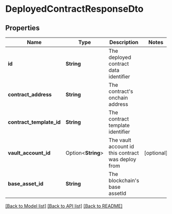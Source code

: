 # DeployedContractResponseDto

## Properties

Name | Type | Description | Notes
------------ | ------------- | ------------- | -------------
**id** | **String** | The deployed contract data identifier | 
**contract_address** | **String** | The contract's onchain address | 
**contract_template_id** | **String** | The contract template identifier | 
**vault_account_id** | Option<**String**> | The vault account id this contract was deploy from | [optional]
**base_asset_id** | **String** | The blockchain's base assetId | 

[[Back to Model list]](../README.md#documentation-for-models) [[Back to API list]](../README.md#documentation-for-api-endpoints) [[Back to README]](../README.md)


